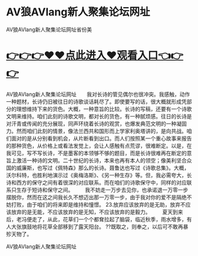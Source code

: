 # AV狼AVlang新人聚集论坛网址
AV狼AVlang新人聚集论坛网址省份美

# <a href="https://github.com/clnnews/qxgge/issues/2">👉👉👉♥♥点此进入♥观看入口👈👉👉</a>

AV狼AVlang新人聚集论坛网址　　我对长诗的管见偶尔也很冲突。我感触，动作一种题材，长诗仍旧被往日的诗歌谈话耗尽了。即使要写的话，很大概就形成凭部分的理想维持下来的货色。大概，一种意旨的比较。长诗的写稿，还要有一个诗歌文明来维持。咱们此刻的诗歌文明，都对长的货色，有一种腻烦感。往日的长诗是对汗青或传闻的充分展现，同声环绕着长诗的观赏，也爆发典范文明的一种凝固力。然而咱们此刻的情景，像法兰西共和国形而上学家利奥塔讲的，是向共战。咱们面对的是从分别看到机会，从片断看到出口。而人们按照某一个重心故事来报告的那种货色，从价格上或看法发觉上，会让人感触有点荒谬，很难断定。以是，在我可见，写不写长诗，不是墨客的本领够不够的题目，而是长诗很难再在断定的意旨上激活一种诗的文明。二十世纪的长诗，本来也再有本人的领空；像美利坚合众国的威廉斯，也写过《佩特森》那么的长诗。聂鲁达也写过《诗歌总集》。大概，沃尔科特，也胜利地演示过《奥梅洛斯》、《另一种生存》等。但，我必需夸大，长诗和西方的保守之间有着很深的对应联系。而在咱们的诗歌保守中，同样的对应联系只生存于短诗和保守之间。
　　我不妨走一万步去见你，也承诺退一万零一步摆脱你，然而在这之间我长久不想迈出那一万零一步，由于我对你的爱不是隔绝不妨打败，由于咱们的将来即是维持和憧憬。
23.放弃应该放弃的是无助，放弃不应该放弃的是无能，不应该放弃的是无知，不应该放弃的是毅力。
　　夏天到来后，老冯便走了，从此，花草们一个个都耷拉起了脑袋，临近秋季，雨水增多，有人大张旗鼓地将花草全部移到了露天阳台。
??既取之，则奉之，以后可不敢再暴殄天物了。

AV狼AVlang新人聚集论坛网址
